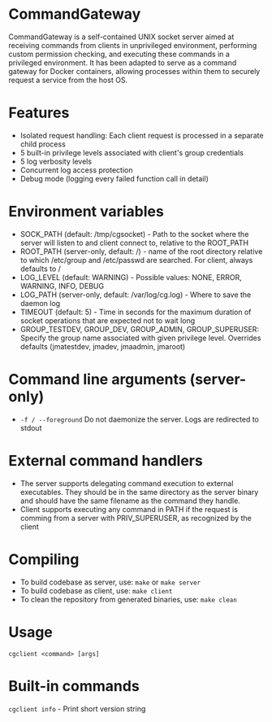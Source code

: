 # CommandGateway
CommandGateway is a self-contained UNIX socket server aimed at receiving commands from clients in unprivileged environment, performing custom permission checking, and executing these commands in a privileged environment.
It has been adapted to serve as a command gateway for Docker containers, allowing processes within them to securely request a service from the host OS.
# Features
 - Isolated request handling: Each client request is processed in a separate child process
 - 5 built-in privilege levels associated with client's group credentials
 - 5 log verbosity levels
 - Concurrent log access protection
 - Debug mode (logging every failed function call in detail)
# Environment variables
 - SOCK_PATH (default: /tmp/cgsocket) - Path to the socket where the server will listen to and client connect to, relative to the ROOT_PATH
 - ROOT_PATH (server-only, default: /) - name of the root directory relative to which /etc/group and /etc/passwd are searched. For client, always defaults to /
 - LOG_LEVEL (default: WARNING) - Possible values: NONE, ERROR, WARNING, INFO, DEBUG
 - LOG_PATH (server-only, default: /var/log/cg.log) - Where to save the daemon log
 - TIMEOUT (default: 5) - Time in seconds for the maximum duration of socket operations that are expected not to wait long
 - GROUP_TESTDEV, GROUP_DEV, GROUP_ADMIN, GROUP_SUPERUSER: Specify the group name associated with given privilege level. Overrides defaults (jmatestdev, jmadev, jmaadmin, jmaroot)
# Command line arguments (server-only)
 - `-f / --foreground` Do not daemonize the server. Logs are redirected to stdout
# External command handlers
 - The server supports delegating command execution to external executables. They should be in the same directory as the server binary and should have the same filename as the command they handle.
 - Client supports executing any command in PATH if the request is comming from a server with PRIV_SUPERUSER, as recognized by the client
# Compiling
 - To build codebase as server, use:
`make` or `make server`
 - To build codebase as client, use:
`make client`
 - To clean the repository from generated binaries, use:
`make clean`
# Usage
`cgclient <command> [args]`
# Built-in commands
`cgclient info` - Print short version string
